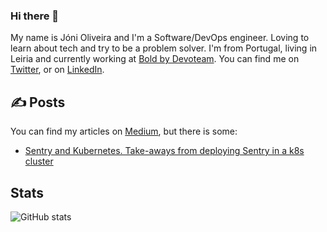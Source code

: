 ### Hi there 👋

My name is Jóni Oliveira and I'm a Software/DevOps engineer. Loving to learn about tech and try to be a problem solver. I'm from Portugal, living in Leiria and currently working at [Bold by Devoteam][4]. You can find me on [Twitter][1],  or on [LinkedIn][3].

## ✍️ Posts

You can find my articles on [Medium][5], but there is some:

- [Sentry and Kubernetes. Take-aways from deploying Sentry in a k8s cluster][6]

## Stats
<!-- ![Top Languages stats](https://github-readme-stats.vercel.app/api/top-langs/?username=jonioliveira&show_icons=true) --> 
![GitHub stats](https://github-readme-stats.vercel.app/api?username=jonioliveira&show_icons=true)  

<!-- links to social media icons -->

<!-- icons with padding -->

[1.1]: http://i.imgur.com/tXSoThF.png (twitter icon with padding)
[2.1]: http://i.imgur.com/0o48UoR.png (github icon with padding)

<!-- icons without padding -->

[1.2]: http://i.imgur.com/wWzX9uB.png (twitter icon without padding)
[2.2]: http://i.imgur.com/9I6NRUm.png (github icon without padding)
[3.2]: https://raw.githubusercontent.com/MartinHeinz/MartinHeinz/master/linkedin-3-16.png (LinkedIn icon without padding)


<!-- links to your social media accounts -->

[1]: https://twitter.com/joniroliveira
[2]: https://github.com/jonioliveira
[3]: https://www.linkedin.com/in/jonioliveira/
[4]: https://boldint.com/en
[5]: https://medium.com/@jonioliveira
[6]: https://medium.com/xgeeks/sentry-and-kubernetes-eabc507c96b7

<!-- Resources -->
<!-- Icons: https://simpleicons.org/ -->
<!-- GitHub Stats: https://github.com/anuraghazra/github-readme-stats -->
<!-- Emojis: https://emojipedia.org/emoji/ -->
<!-- HTML Emojis: https://www.fileformat.info/index.htm -->
<!-- Shields: https://shields.io/ -->
<!-- Awesome GitHub Profile README: https://github.com/abhisheknaiidu/awesome-github-profile-readme -->

